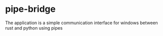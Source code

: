 # pipe-bridge
The application is a simple communication interface for windows between rust and python using pipes 
